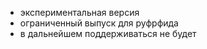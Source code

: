 * экспериментальная версия
* ограниченный выпуск для руфрфида
* в дальнейшем поддерживаться не будет